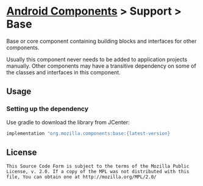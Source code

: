 # [Android Components](../../../README.md) > Support > Base

Base or core component containing building blocks and interfaces for other components.

Usually this component never needs to be added to application projects manually. Other components may have a transitive dependency on some of the classes and interfaces in this component.

## Usage

### Setting up the dependency

Use gradle to download the library from JCenter:

```Groovy
implementation "org.mozilla.components:base:{latest-version}
```

## License

    This Source Code Form is subject to the terms of the Mozilla Public
    License, v. 2.0. If a copy of the MPL was not distributed with this
    file, You can obtain one at http://mozilla.org/MPL/2.0/
